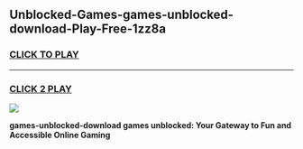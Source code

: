 
## Unblocked-Games-games-unblocked-download-Play-Free-1zz8a
<h3>
<a href="https://premium76.site?title=games-unblocked-download&ref=12A">CLICK TO PLAY</a></h3>
<hr>

<h3>
<a href="https://premium76.site?title=games-unblocked-download&ref=12A">CLICK 2 PLAY</a>
  
</h3>

<a href="https://premium76.site?title=games-unblocked-download&ref=12A"><img src="https://clearcache.store/games.png"></a>


**games-unblocked-download games unblocked: Your Gateway to Fun and Accessible Online Gaming**
